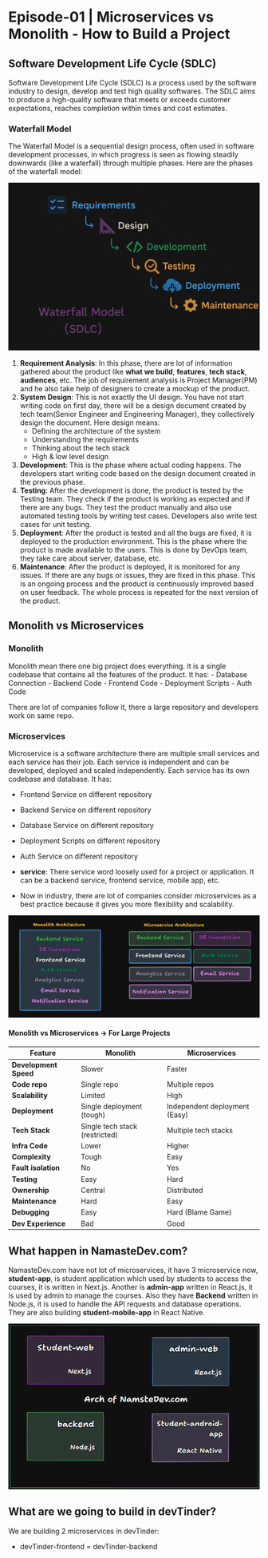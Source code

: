 # Episode-01 | Microservices vs Monolith - How to Build a Project

## Software Development Life Cycle (SDLC)
Software Development Life Cycle (SDLC) is a process used by the software industry to design, develop and test high quality softwares. The SDLC aims to produce a high-quality software that meets or exceeds customer expectations, reaches completion within times and cost estimates.

### Waterfall Model
The Waterfall Model is a sequential design process, often used in software development processes, in which progress is seen as flowing steadily downwards (like a waterfall) through multiple phases. Here are the phases of the waterfall model:

<img src="./assets/waterfal-model.webp" alt="Waterfall Model" width="600"/>

1. **Requirement Analysis**: In this phase, there are lot of information gathered about the product like **what we build**, **features**, **tech stack**, **audiences**, etc. The job of requirement analysis is Project Manager(PM) and he also take help of designers to create a mockup of the product.
2. **System Design**: This is not exactly the UI design. You have not start writing code on first day, there will be a design document created by tech team(Senior Engineer and Engineering Manager), they collectively design the document. Here design means:
    - Defining the architecture of the system
    - Understanding the requirements
    - Thinking about the tech stack
    - High & low level design
3. **Development**: This is the phase where actual coding happens. The developers start writing code based on the design document created in the previous phase.
4. **Testing**: After the development is done, the product is tested by the Testing team. They check if the product is working as expected and if there are any bugs. They test the product manually and also use automated testing tools by writing test cases. Developers also write test cases for unit testing.
5. **Deployment**: After the product is tested and all the bugs are fixed, it is deployed to the production environment. This is the phase where the product is made available to the users. This is done by DevOps team, they take care about server, database, etc.
6. **Maintenance**: After the product is deployed, it is monitored for any issues. If there are any bugs or issues, they are fixed in this phase. This is an ongoing process and the product is continuously improved based on user feedback. The whole process is repeated for the next version of the product.

## Monolith vs Microservices
### Monolith
Monolith mean there one big project does everything. It is a single codebase that contains all the features of the product. It has:
    - Database Connection
    - Backend Code
    - Frontend Code
    - Deployment Scripts
    - Auth Code

There are lot of companies follow it, there a large repository and developers work on same repo.

### Microservices
Microservice is a software architecture there are multiple small services and each service has their job. Each service is independent and can be developed, deployed and scaled independently. Each service has its own codebase and database. It has:
- Frontend Service on different repository
- Backend Service on different repository
- Database Service on different repository
- Deployment Scripts on different repository
- Auth Service on different repository

- **service**: There service word loosely used for a project or application. It can be a backend service, frontend service, mobile app, etc.
- Now in industry, there are lot of companies consider microservices as a best practice because it gives you more flexibility and scalability.

![monolith vs microservices](./assets/micro-vs-mono.png)

#### Monolith vs Microservices → For Large Projects
| **Feature** | **Monolith** | **Microservices** |
| --- | --- | --- |
| **Development Speed** | Slower | Faster |
| **Code repo** | Single repo | Multiple repos |
| **Scalability** | Limited | High |
| **Deployment** | Single deployment (tough) | Independent deployment (Easy) |
| **Tech Stack** | Single tech stack (restricted) | Multiple tech stacks |
| **Infra Code** | Lower | Higher |
| **Complexity** | Tough | Easy |
| **Fault isolation** | No | Yes |
| **Testing** | Easy | Hard |
| **Ownership** | Central | Distributed |
| **Maintenance** | Hard | Easy |
| **Debugging** | Easy | Hard (Blame Game) |
| **Dev Experience** | Bad | Good |

## What happen in NamasteDev.com?
NamasteDev.com have not lot of microservices, it have 3 microservice now, **student-app**, is student application which used by students to access the courses, it is written in Next.js. Another is **admin-app** written in React.js, it is used by admin to manage the courses. Also they have **Backend** written in Node.js, it is used to handle the API requests and database operations. They are also building **student-mobile-app** in React Native.

![architecture of NamasteDev.com](./assets/./arch-of-namastedev.png)

## What are we going to build in devTinder?
We are building 2 microservices in devTinder:
- devTinder-frontend
= devTinder-backend
